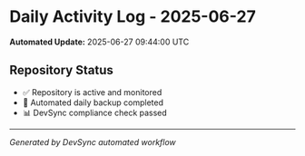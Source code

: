 # Daily Activity Log - 2025-06-27

**Automated Update:** 2025-06-27 09:44:00 UTC

## Repository Status
- ✅ Repository is active and monitored
- 🔄 Automated daily backup completed
- 📊 DevSync compliance check passed

---
*Generated by DevSync automated workflow*
